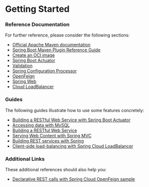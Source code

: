 # Getting Started

### Reference Documentation

For further reference, please consider the following sections:

* [Official Apache Maven documentation](https://maven.apache.org/guides/index.html)
* [Spring Boot Maven Plugin Reference Guide](https://docs.spring.io/spring-boot/docs/2.5.4/maven-plugin/reference/html/)
* [Create an OCI image](https://docs.spring.io/spring-boot/docs/2.5.4/maven-plugin/reference/html/#build-image)
* [Spring Boot Actuator](https://docs.spring.io/spring-boot/docs/2.5.4/reference/htmlsingle/#production-ready)
* [Validation](https://docs.spring.io/spring-boot/docs/2.5.4/reference/htmlsingle/#boot-features-validation)
* [Spring Configuration Processor](https://docs.spring.io/spring-boot/docs/2.5.4/reference/htmlsingle/#configuration-metadata-annotation-processor)
* [OpenFeign](https://docs.spring.io/spring-cloud-openfeign/docs/current/reference/html/)
* [Spring Web](https://docs.spring.io/spring-boot/docs/2.5.4/reference/htmlsingle/#boot-features-developing-web-applications)
* [Cloud LoadBalancer](https://docs.spring.io/spring-cloud-commons/docs/current/reference/html/#spring-cloud-loadbalancer)

### Guides

The following guides illustrate how to use some features concretely:

* [Building a RESTful Web Service with Spring Boot Actuator](https://spring.io/guides/gs/actuator-service/)
* [Accessing data with MySQL](https://spring.io/guides/gs/accessing-data-mysql/)
* [Building a RESTful Web Service](https://spring.io/guides/gs/rest-service/)
* [Serving Web Content with Spring MVC](https://spring.io/guides/gs/serving-web-content/)
* [Building REST services with Spring](https://spring.io/guides/tutorials/bookmarks/)
* [Client-side load-balancing with Spring Cloud LoadBalancer](https://spring.io/guides/gs/spring-cloud-loadbalancer/)

### Additional Links

These additional references should also help you:

* [Declarative REST calls with Spring Cloud OpenFeign sample](https://github.com/spring-cloud-samples/feign-eureka)

